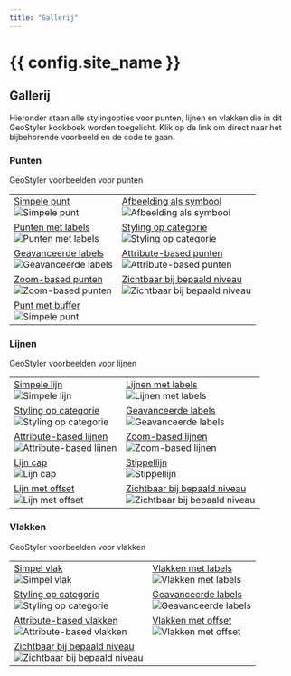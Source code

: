 ```yaml
---
title: "Gallerij"
---
```


# {{ config.site_name }}

Gallerij
---
Hieronder staan alle stylingopties voor punten, lijnen en vlakken die in dit GeoStyler kookboek worden toegelicht. Klik op de link om direct naar het bijbehorende voorbeeld en de code te gaan.

### Punten
GeoStyler voorbeelden voor punten

| | |
|--|--|
| [Simpele punt](../punten/#simpele_punt)<br>![Simpele punt](../punten/foto_simpele_punt.png) | [Afbeelding als symbool](../punten/#afbeelding_symbool)<br>![Afbeelding als symbool](../punten/foto_afbeelding_punt.png) |
| [Punten met labels](../punten/#punten_met_labels)<br>![Punten met labels](../punten/punt_label.png) | [Styling op categorie](../punten/#styling_categorie)<br>![Styling op categorie](../punten/punt_categorie.png) |
| [Geavanceerde labels](../punten/#geavanceerde_labels)<br>![Geavanceerde labels](../punten/geavanceerde_label.png) | [Attribute-based punten](../punten/#attribute_based)<br>![Attribute-based punten](../punten/punt_attribute_based.png) |
| [Zoom-based punten](../punten/#zoom_based)<br>![Zoom-based punten](../punten/zoom_based_klein.png) | [Zichtbaar bij bepaald niveau](../punten/#zichtbaar_bepaald_niveau)<br>![Zichtbaar bij bepaald niveau](../punten/punt_zichtbaarheid.png) |
| [Punt met buffer](../punten/#punt_met_buffer)<br>![Simpele punt](../punten/punt_buffer.png) | |

### Lijnen
GeoStyler voorbeelden voor lijnen

| | |
|--|--|
| [Simpele lijn](../lijnen/#simpele_lijn)<br>![Simpele lijn](../lijnen/foto_simpele_lijn.png) | [Lijnen met labels](../lijnen/#lijnen_met_labels)<br>![Lijnen met labels](../lijnen/lijnen_labels.png) |
| [Styling op categorie](../lijnen/#styling_categorie)<br>![Styling op categorie](../lijnen/foto_lijnen_categorie.png) | [Geavanceerde labels](../lijnen/#geavanceerde_labels)<br>![Geavanceerde labels](../lijnen/lijn_geavanceerd_label_00.png) |
| [Attribute-based lijnen](../lijnen/#attribute_based)<br>![Attribute-based lijnen](../lijnen/lijn_attributebased.png) | [Zoom-based lijnen](../lijnen/#zoom_based)<br>![Zoom-based lijnen](../lijnen/lijn_zoom_klein.png) |
| [Lijn cap](../lijnen/#lijn_cap)<br>![Lijn cap](../lijnen/lijn_cap.png) | [Stippellijn](../lijnen/#stippellijn)<br>![Stippellijn](../lijnen/stippel_lijn.png) |
| [Lijn met offset](../lijnen/#lijn_offset)<br>![Lijn met offset](../lijnen/lijn_offset.png) | [Zichtbaar bij bepaald niveau](../lijnen/#zichtbaar_bepaald_niveau)<br>![Zichtbaar bij bepaald niveau](../lijnen/lijn_zichtbaar_vanaf.png) |

### Vlakken
GeoStyler voorbeelden voor vlakken

| | |
|--|--|
| [Simpel vlak](../vlakken/#simpel_vlak)<br>![Simpel vlak](../vlakken/foto_simpel_vlak.png) | [Vlakken met labels](../vlakken/#vlakken_met_labels)<br>![Vlakken met labels](../vlakken/foto_vlakken_labels.png) |
| [Styling op categorie](../vlakken/#styling_categorie)<br>![Styling op categorie](../vlakken/foto_categorie_vlak.png) | [Geavanceerde labels](../vlakken/#geavanceerde_labels)<br>![Geavanceerde labels](../vlakken/vlak_geavanceerde_labels.png) |
| [Attribute-based vlakken](../vlakken/#attribute_based)<br>![Attribute-based vlakken](../vlakken/vlak_attribute_based.png) | [Vlakken met offset](../vlakken/#vlakken_offset)<br>![Vlakken met offset](../vlakken/vlak_met_offset.png) |
| [Zichtbaar bij bepaald niveau](../vlakken/#zichtbaar_bepaald_niveau)<br>![Zichtbaar bij bepaald niveau](../vlakken/vlakken_zichtbaarheid.png) |  |
